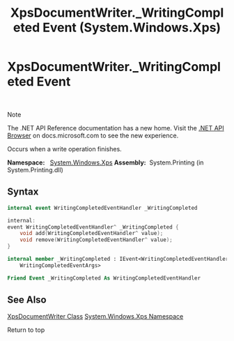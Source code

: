 ﻿---
title: XpsDocumentWriter._WritingCompleted Event (System.Windows.Xps)
TOCTitle: _WritingCompleted Event
ms:assetid: E:System.Windows.Xps.XpsDocumentWriter._WritingCompleted
ms:mtpsurl: https://msdn.microsoft.com/en-us/library/System.Windows.Xps.XpsDocumentWriter._WritingCompleted(v=VS.110)
ms:contentKeyID: 35841851
ms.date: 10/17/2017
mtps_version: v=VS.110
f1_keywords:
- System.Windows.Xps.XpsDocumentWriter._WritingCompleted
- System::Windows::Xps::XpsDocumentWriter::_WritingCompleted
dev_langs:
- CSharp
- C++
- VB
- FSharp
api_location:
- system.printing.dll
api_name:
- System.Windows.Xps.XpsDocumentWriter._WritingCompleted
- System.Windows.Xps.XpsDocumentWriter.remove__WritingCompleted
- System.Windows.Xps.XpsDocumentWriter.add__WritingCompleted
api_type:
- Assembly
topic_type:
- apiref
product_family_name: VS
ROBOTS: INDEX,FOLLOW
---

# XpsDocumentWriter.\_WritingCompleted Event

 


> [!NOTE]
> <P>The .NET API Reference documentation has a new home. Visit the <A href="https://docs.microsoft.com/dotnet/api/?view=netframework-4.7.1">.NET API Browser</A> on docs.microsoft.com to see the new experience.</P>



Occurs when a write operation finishes.

**Namespace:**   [System.Windows.Xps](https://msdn.microsoft.com/en-us/library/ms604617\(v=vs.110\))  
**Assembly:**  System.Printing (in System.Printing.dll)  
  

## Syntax

``` csharp
internal event WritingCompletedEventHandler _WritingCompleted
```

``` c++
internal:
event WritingCompletedEventHandler^ _WritingCompleted {
    void add(WritingCompletedEventHandler^ value);
    void remove(WritingCompletedEventHandler^ value);
}
```

``` fsharp
internal member _WritingCompleted : IEvent<WritingCompletedEventHandler,
    WritingCompletedEventArgs>
```

``` vb
Friend Event _WritingCompleted As WritingCompletedEventHandler
```

## See Also

[XpsDocumentWriter Class](https://msdn.microsoft.com/en-us/library/ms607827\(v=vs.110\))  
[System.Windows.Xps Namespace](https://msdn.microsoft.com/en-us/library/ms604617\(v=vs.110\))  

Return to top


